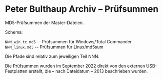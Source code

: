 # Peter Bulthaup Archiv – Prüfsummen

MD5-Prüfsummen der Master-Dateien.

Schema:

`NNN_win_tc.md5` -- Prüfsummen für Windows/Total Commander  
`NNN_linux.md5` -- Prüfsummen für Linux/md5sum

Die Pfade sind relativ zum jeweiligen Teil NNN.

Die Prüfsummen wurden im September 2022 direkt von den externen USB-Festplatten erstellt, die – nach Dateidatum – 2013 beschrieben wurden.
